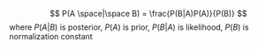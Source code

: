 $$
P(A \space|\space B) = \frac{P(B|A)P(A)}{P(B)}
$$
where 
$P(A|B)$ is posterior,
$P(A)$ is prior,
$P(B|A)$ is likelihood,
$P(B)$ is normalization constant
